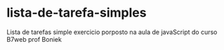 # lista-de-tarefa-simples

Lista de tarefas simple exercicio porposto na aula de javaScript do curso B7web prof Boniek
